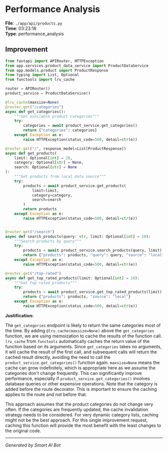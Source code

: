 # Performance Analysis

**File**: `./app/api/products.py`  
**Time**: 03:23:18  
**Type**: performance_analysis

## Improvement

```python
from fastapi import APIRouter, HTTPException
from app.services.product_data_service import ProductDataService
from app.models.product import ProductResponse
from typing import List, Optional
from functools import lru_cache

router = APIRouter()
product_service = ProductDataService()

@lru_cache(maxsize=None)
@router.get("/categories")
async def get_categories():
    """Get available product categories"""
    try:
        categories = await product_service.get_categories()
        return {"categories": categories}
    except Exception as e:
        raise HTTPException(status_code=500, detail=str(e))

@router.get("/", response_model=List[ProductResponse])
async def get_products(
    limit: Optional[int] = 20,
    category: Optional[str] = None,
    search: Optional[str] = None
):
    """Get products from local data source"""
    try:
        products = await product_service.get_products(
            limit=limit,
            category=category,
            search=search
        )
        return products
    except Exception as e:
        raise HTTPException(status_code=500, detail=str(e))


@router.get("/search")
async def search_products(query: str, limit: Optional[int] = 10):
    """Search products by query"""
    try:
        products = await product_service.search_products(query, limit)
        return {"products": products, "query": query, "source": "local"}
    except Exception as e:
        raise HTTPException(status_code=500, detail=str(e))

@router.get("/top-rated")
async def get_top_rated_products(limit: Optional[int] = 10):
    """Get top rated products"""
    try:
        products = await product_service.get_top_rated_products(limit)
        return {"products": products, "source": "local"}
    except Exception as e:
        raise HTTPException(status_code=500, detail=str(e))
```

**Justification:**

The `get_categories` endpoint is likely to return the same categories most of the time.  By adding `@lru_cache(maxsize=None)` above the `get_categories` function, we are using memoization to cache the results of the function call.  `lru_cache` from `functools` automatically caches the return value of the function based on its arguments.  Since `get_categories` takes no arguments, it will cache the result of the first call, and subsequent calls will return the cached result directly, avoiding the need to call the `product_service.get_categories()` function again. `maxsize=None` means the cache can grow indefinitely, which is appropriate here as we assume the categories don't change frequently.  This can significantly improve performance, especially if `product_service.get_categories()` involves database queries or other expensive operations.  Note that the category is added before the route decorator.  This is important to ensure the caching applies to the route and not before that.

This approach assumes that the product categories do not change very often. If the categories are frequently updated, the cache invalidation strategy needs to be considered. For very dynamic category lists, caching might not be the best approach.  For this single improvement request, caching this function will provide the most benefit with the least changes to the original code.

---
*Generated by Smart AI Bot*
